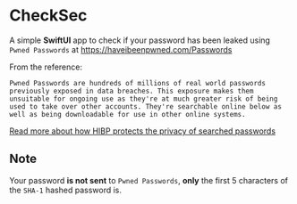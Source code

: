 # CheckSec


A simple **SwiftUI** app to check if your password has been leaked using `Pwned Passwords` at https://haveibeenpwned.com/Passwords

From the reference: 

`Pwned Passwords are hundreds of millions of real world passwords previously exposed in data breaches. This exposure makes them unsuitable for ongoing use as they're at much greater risk of being used to take over other accounts. They're searchable online below as well as being downloadable for use in other online systems.`

[Read more about how HIBP protects the privacy of searched passwords](https://www.troyhunt.com/ive-just-launched-pwned-passwords-version-2/#cloudflareprivacyandkanonymity)

## Note

Your password **is not sent** to `Pwned Passwords`, **only** the first 5 characters 
of the `SHA-1` hashed password is.



